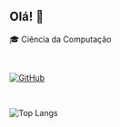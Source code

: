 ## Olá! 👋

🎓 Ciência da Computação

<br/>

[![GitHub](https://img.shields.io/badge/GitHub-000?style=for-the-badge&logo=github&logoColor=30A3DC)](https://github.com/JMOgawa)

<br/>

![Top Langs](https://github-readme-stats.vercel.app/api/top-langs/?username=jmogawa&layout=compact)
